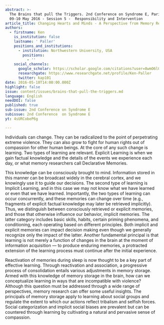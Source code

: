 ```yaml
---
abstract: >-
  The Brains that pull the Triggers. 2nd Conference on Syndrome E, Paris IAS,
  09-10 May 2016 - Session 5 -  Responsibility and Intervention
article_title: Changing Hearts and Minds - A Perspective from Memory Research
authors:
  - firstname: Ken
    is_institution: false
    lastname: ' Paller'
    positions_and_institutions:
      - institution: Northwestern University, USA
        positions:
          - ''
    social_channels:
      google_scholar: https://scholar.google.com/citations?user=8wmO6l0AAAAJ&hl=en
      researchgate: https://www.researchgate.net/profile/Ken-Paller
      twitter: kap101
date: 2016-05-10T14:00:00.000Z
highlight: false
issue: content/issues/brains-that-pull-the-triggers.md
language: English
needDOI: false
published: true
sub-issue: 2nd Conference on Syndrome E
subissue: 2nd Conference  on Syndrome E
yt: 4sURCobeP6g

---
```


Individuals can change. They can be radicalized to the point of perpetrating extreme violence. They can also grow to fight for human rights out of compassion for other human beings. At the core of any such change is learning. Two types of learning are relevant. Explicit Learning is when we gain factual knowledge and the details of the events we experience each day, or what memory researchers call Declarative Memories. 

This knowledge can be consciously brought to mind. Information stored in this manner can be broadcast widely in the cerebral cortex, and we knowingly use it to guide our decisions. The second type of learning is Implicit Learning, and in this case we may not know what we have learned or even that we have learned. Importantly, the two types of learning can occur concurrently, and these memories can change over time (e.g., fragments of explicit factual knowledge may later be retrieved implicitly). Thus, we distinguish between consciously retrieved or explicit memories, and those that otherwise influence our behavior, implicit memories. The latter category includes basic skills, habits, certain priming phenomena, and conditioning, each operating based on different principles. Both implicit and explicit memories can impact decision making even though we generally recognize only the impact of the latter. Another fundamental principal is that learning is not merely a function of changes in the brain at the moment of information acquisition — to produce enduring memories, a protracted extension of the learning process must continue after the initial experience. 

Reactivation of memories during sleep is now thought to be a key part of effective learning. Through reactivation and association, a progressive process of consolidation entails various adjustments in memory storage. Armed with this knowledge of memory storage in the brain, how can we conceptualize learning in ways that are incompatible with violence? Although this question must be addressed through a wide range of perspectives, memory research can offer some useful insights. The principals of memory storage apply to learning about social groups and regulate the extent to which our actions reflect tribalism and selfish forces. Social categorization and implicit social biases are prevalent but can be countered through learning by cultivating a natural and pervasive sense of compassion.

<Youtube yt="4sURCobeP6g" caption="Changing Hearts and Minds - A Perspective from Memory Research"></Youtube>